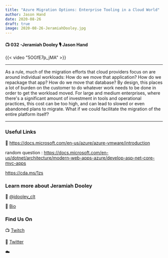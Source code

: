 ```yaml
---
title: "Azure Migration Options: Enterprise Tooling in a Cloud World"
author: Jason Hand
date: 2020-08-26
draft: true
image: 2020-08-26-JeramiahDooley.jpg
---
```


#### 📺 032 -Jeramiah Dooley 🎙️ Jason Hand

<!--more-->

{{< video "5OGfE7p_jMA" >}}

---

As a rule, much of the migration efforts that cloud providers focus on are around individual workloads: How do we move that application? How do we repackage that app? How do we move that database? By design, this places a lot of burden on the customer to do whatever work needs to be done in order to get the workload moved. For large and medium enterprises, where there's a significant amount of investment in tools and operational practices, this cost can be too high, and can lead to slowed or even abandoned plans to migrate. What if we could facilitate the migration of the entire platform itself?

---

### Useful Links

🔗 https://docs.microsoft.com/en-us/azure/azure-vmware/introduction

random question : 
https://docs.microsoft.com/en-us/dotnet/architecture/modern-web-apps-azure/develop-asp-net-core-mvc-apps   

https://cda.ms/1zs


### Learn more about Jeramiah Dooley

🔗 [@jdooley_clt](https://twitter.com/jdooley_clt)

🔗 [Bio]()



### Find Us On

📺 [Twitch](https://www.twitch.tv/microsoftdeveloper)

🔗 [Twitter](https://twitter.com/jasonhand)

☁️
